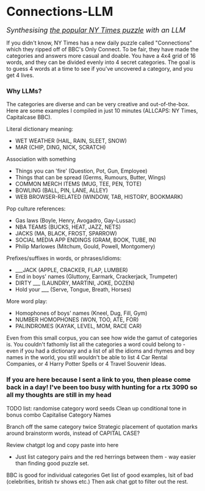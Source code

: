 <h1>
    <font size="6">Connections-LLM </font>
</h1>
<font size="4">
    <em>Synthesising <a href="https://www.nytimes.com/games/connections">the popular NY Times puzzle</a> with an LLM</em>
</font>

If you didn't know, NY Times has a new daily puzzle called "Connections" which they ripped off of BBC's Only Connect. To be fair, they have made the categories and answers more casual and doable. You have a 4x4 grid of 16 words, and they can be divided evenly into 4 secret categories. The goal is to guess 4 words at a time to see if you've uncovered a category, and you get 4 lives.

### Why LLMs?
The categories are diverse and can be very creative and out-of-the-box. Here are some examples I compiled in just 10 minutes (ALLCAPS: NY Times, Capitalcase BBC).

Literal dictionary meaning:
- WET WEATHER                   (HAIL, RAIN, SLEET, SNOW)
- MAR                           (CHIP, DING, NICK, SCRATCH)

Association with something
- Things you can 'fire'         (Question, Pot, Gun, Employee)
- Things that can be spread     (Germs, Rumours, Butter, Wings)
- COMMON MERCH ITEMS            (MUG, TEE, PEN, TOTE)
- BOWLING                       (BALL, PIN, LANE, ALLEY)
- WEB BROWSER-RELATED           (WINDOW, TAB, HISTORY, BOOKMARK)

Pop culture references:
- Gas laws                      (Boyle, Henry, Avogadro, Gay-Lussac)
- NBA TEAMS                     (BUCKS, HEAT, JAZZ, NETS)
- JACKS                         (MA, BLACK, FROST, SPARROW)
- SOCIAL MEDIA APP ENDINGS      (GRAM, BOOK, TUBE, IN)
- Philip Marlowes               (Mitchum, Gould, Powell, Montgomery)

Prefixes/suffixes in words, or phrases/idioms:
- ___JACK                       (APPLE, CRACKER, FLAP, LUMBER)
- End in boys' names            (Gluttony, Earmark, Crackerjack, Trumpeter)
- DIRTY ___                     (LAUNDRY, MARTINI, JOKE, DOZEN)
- Hold your ___                 (Serve, Tongue, Breath, Horses)

More word play:
- Homophones of boys' names     (Kneel, Dug, Fill, Gym)
- NUMBER HOMOPHONES             (WON, TOO, ATE, FOR)
- PALINDROMES                   (KAYAK, LEVEL, MOM, RACE CAR)

Even from this small corpus, you can see how wide the gamut of categories is. You couldn't fathomly list all the categories a word could belong to - even if you had a dictionary and a list of all the idioms and rhymes and boy names in the world, you still wouldn't be able to list 4 Car Rental Companies, or 4 Harry Potter Spells or 4 Travel Souvenir Ideas.


### If you are here because I sent a link to you, then please come back in a day! I've been too busy with hunting for a rtx 3090 so all my thoughts are still in my head

TODO list:
randomise category word seeds
Clean up conditional tone in bonus combo
Capitalise Category Names

Branch off the same category twice
Strategic placement of quotation marks around brainstorm words, instead of CAPITAL CASE?

Review chatgpt log and copy paste into here

- Just list category pairs and the red herrings between them - way easier than finding good puzzle set.

BBC is good for individual categories
Get list of good examples, lsit of bad (celebrities, british tv shows etc.)
Then ask chat gpt to filter out the rest.
